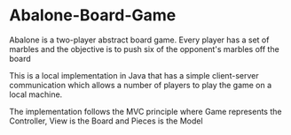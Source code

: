 # Abalone-Board-Game
Abalone is a two-player abstract board game. Every player has a set of marbles and the objective is to push six of the opponent's marbles off the board

This is a local implementation in Java that has a simple client-server communication which allows a number of players to play the game on a local machine. 

The implementation follows the MVC principle where Game represents the Controller, View is the Board and Pieces is the Model
